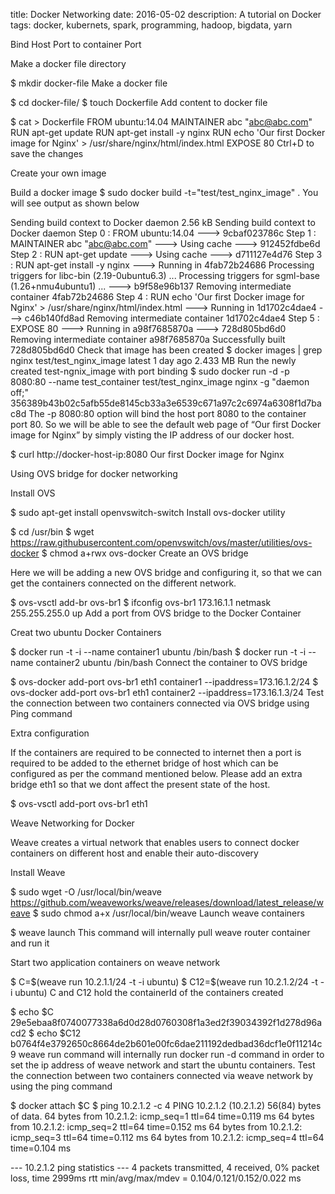 title: Docker Networking
date: 2016-05-02
description: A tutorial on Docker
tags: docker, kubernets, spark, programming, hadoop, bigdata, yarn

Bind Host Port to container Port

Make a docker file directory

$ mkdir docker-file
Make a docker file

$ cd docker-file/
$ touch Dockerfile
Add content to docker file

$ cat > Dockerfile
FROM ubuntu:14.04
MAINTAINER abc "abc@abc.com"
RUN apt-get update
RUN apt-get install -y nginx
RUN echo 'Our first Docker image for Nginx' > /usr/share/nginx/html/index.html
EXPOSE 80
Ctrl+D to save the changes

Create your own image

Build a docker image
$ sudo docker build -t="test/test_nginx_image" .
You will see output as shown below

Sending build context to Docker daemon 2.56 kB
Sending build context to Docker daemon
Step 0 : FROM ubuntu:14.04
---> 9cbaf023786c
Step 1 : MAINTAINER abc "abc@abc.com"
---> Using cache
---> 912452fdbe6d
Step 2 : RUN apt-get update
---> Using cache
---> d711127e4d76
Step 3 : RUN apt-get install -y nginx
---> Running in 4fab72b24686
Processing triggers for libc-bin (2.19-0ubuntu6.3) ...
Processing triggers for sgml-base (1.26+nmu4ubuntu1) ...
---> b9f58e96b137
Removing intermediate container 4fab72b24686
Step 4 : RUN echo 'Our first Docker image for Nginx' > /usr/share/nginx/html/index.html
---> Running in 1d1702c4dae4
---> c46b140fd8ad
Removing intermediate container 1d1702c4dae4
Step 5 : EXPOSE 80
---> Running in a98f7685870a
---> 728d805bd6d0
Removing intermediate container a98f7685870a
Successfully built 728d805bd6d0
Check that image has been created
$ docker images | grep nginx
test/test_nginx_image latest 1 day ago 2.433 MB
Run the newly created test-ngnix_image with port binding
$ sudo docker run -d -p 8080:80 --name test_container test/test_nginx_image nginx -g "daemon off;"
356389b43b02c5afb55de8145cb33a3e6539c671a97c2c6974a6308f1d7bac8d
The -p 8080:80 option will bind the host port 8080 to the container port 80. So we will be able to see the default web page of “Our first Docker image for Nginx” by simply visting the IP address of our docker host.

$ curl http://docker-host-ip:8080
Our first Docker image for Nginx





Using OVS bridge for docker networking

Install OVS

$ sudo apt-get install openvswitch-switch
Install ovs-docker utility

$ cd /usr/bin
$ wget https://raw.githubusercontent.com/openvswitch/ovs/master/utilities/ovs-docker
$ chmod a+rwx ovs-docker
Create an OVS bridge

Here we will be adding a new OVS bridge and configuring it, so that we can get the containers connected on the different network.

$ ovs-vsctl add-br ovs-br1
$ ifconfig ovs-br1 173.16.1.1 netmask 255.255.255.0 up
Add a port from OVS bridge to the Docker Container

Creat two ubuntu Docker Containers

$ docker run -t -i --name container1 ubuntu /bin/bash
$ docker run -t -i --name container2 ubuntu /bin/bash
Connect the container to OVS bridge

$ ovs-docker add-port ovs-br1 eth1 container1 --ipaddress=173.16.1.2/24
$ ovs-docker add-port ovs-br1 eth1 container2 --ipaddress=173.16.1.3/24
Test the connection between two containers connected via OVS bridge using Ping command

Extra configuration

If the containers are required to be connected to internet then a port is required to be added to the ethernet bridge of host which can be configured as per the command mentioned below. Please add an extra bridge eth1 so that we dont affect the present state of the host.

$ ovs-vsctl add-port ovs-br1 eth1



Weave Networking for Docker

Weave creates a virtual network that enables users to connect docker containers on different host and enable their auto-discovery

Install Weave

$ sudo wget -O /usr/local/bin/weave \
        https://github.com/weaveworks/weave/releases/download/latest_release/weave
$ sudo chmod a+x /usr/local/bin/weave
Launch weave containers

$ weave launch
This command will internally pull weave router container and run it

Start two application containers on weave network

$ C=$(weave run 10.2.1.1/24 -t -i ubuntu)
$ C12=$(weave run 10.2.1.2/24 -t -i ubuntu)
C and C12 hold the containerId of the containers created

$ echo $C
29e5ebaa8f0740077338a6d0d28d0760308f1a3ed2f39034392f1d278d96acd2
$ echo $C12
b0764f4e3792650c8664de2b601e00fc6dae211192dedbad36dcf1e0f11214c9
weave run command will internally run docker run -d command in order to set the ip address of weave network and start the ubuntu containers. Test the connection between two containers connected via weave network by using the ping command

$ docker attach $C
$ ping 10.2.1.2 -c 4
PING 10.2.1.2 (10.2.1.2) 56(84) bytes of data.
64 bytes from 10.2.1.2: icmp_seq=1 ttl=64 time=0.119 ms
64 bytes from 10.2.1.2: icmp_seq=2 ttl=64 time=0.152 ms
64 bytes from 10.2.1.2: icmp_seq=3 ttl=64 time=0.112 ms
64 bytes from 10.2.1.2: icmp_seq=4 ttl=64 time=0.104 ms

--- 10.2.1.2 ping statistics ---
4 packets transmitted, 4 received, 0% packet loss, time 2999ms
rtt min/avg/max/mdev = 0.104/0.121/0.152/0.022 ms

